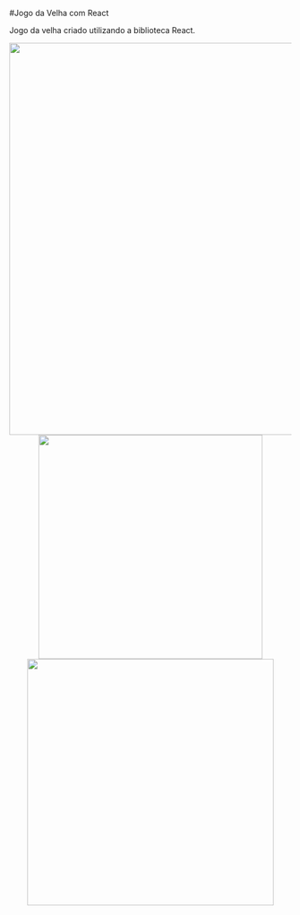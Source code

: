 #Jogo da Velha com React

Jogo da velha criado utilizando a biblioteca React.

<div align="center">
<img src="https://user-images.githubusercontent.com/30248962/157948649-23cd2780-9503-4813-8904-be46be3dc27e.gif" width="700px"/>
   <img src="https://user-images.githubusercontent.com/30248962/157950329-388a3d39-febd-4de7-b581-89737387ff29.png" width="400px"/>
  <img src="https://user-images.githubusercontent.com/30248962/157950483-8e0a1977-fdc3-433d-91c2-e247717d5a09.png" width="440px"/>
</div>




